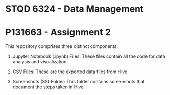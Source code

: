 # STQD 6324 - Data Management
# P131663 - Assignment 2

This repository comprises three distinct components:

1. Jupyter Notebook (.ipynb) Files: These files contain all the code for data analysis and visualization.

2. CSV Files: These are the exported data files from Hive.

3. Screenshots (SS) Folder: This folder contains screenshots that document the steps taken in Hive.
